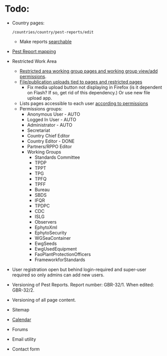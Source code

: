 # Todo:

- Country pages:
    ```
    /countries/country/pest-reports/edit
    ```
    - Make reports [searchable](http://mezzanine.jupo.org/docs/search-engine.html#search-api)
    
- [Pest Report mapping](http://leafletjs.com/examples/choropleth.html)

- Restricted Work Area
   - [Restricted area working group pages and working group view/add permissions](http://djangosnippets.org/snippets/2736/).
    - [File/publication uploads tied to pages and restricted pages](https://github.com/sigurdga/django-jquery-file-upload)
      - Fix media upload button not displaying in Firefox (is it dependent on Flash? If so, get rid of this dependency.) Or use new file upload app.
    - Lists pages accessible to each user [according to permissions](http://stackoverflow.com/a/16016717)
    - Permissions groups: 
        - Anonymous User - AUTO
        - Logged In User - AUTO
        - Administrator - AUTO
        - Secretariat
        - Country Chief Editor
        - Country Editor - DONE
        - Partners/RPPO Editor
        - Working Groups
            - Standards Committee 
            - TPDP 
            - TPPT 
            - TPG 
            - TPFQ 
            - TPFF 
            - Bureau 
            - SBDS 
            - IFQR 
            - TPDPC 
            - CDC 
            - ISLG 
            - Observers 
            - EphytoXml 
            - EphytoSecurity 
            - WGSeaContainer 
            - EwgSeeds 
            - EwgUsedEquipment 
            - FaoPlantProtectionOfficers 
            - FrameworkforStandards

- User registration open but behind login-required and super-user required so only admins can add new users.

- Versioning of Pest Reports. Report number: GBR-32/1. When edited: GBR-32/2.
- Versioning of all page content.

- Sitemap
- [Calendar](https://github.com/shurik/mezzanine.calendar)
- Forums
- Email utility
- Contact form
